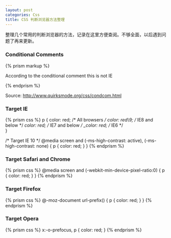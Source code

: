```yaml
---
layout: post
categories: Css
title: CSS 判断浏览器方法整理
---
```

整理几个常用的判断浏览器的方法，记录在这里方便查阅。不够全面，以后遇到问题了再来更新。

### Conditional Comments

{% prism markup %}
<!--[if IE]>
  According to the conditional comment this is IE
<![endif]-->

<!--[if IE 6]>
  According to the conditional comment this is IE 6
<![endif]-->

<!--[if IE 7]>
  According to the conditional comment this is IE 7
<![endif]-->

<!--[if IE 8]>
  According to the conditional comment this is IE 8
<![endif]-->

<!--[if IE 9]>
  According to the conditional comment this is IE 9
<![endif]-->

<!--[if gte IE 8]>
  According to the conditional comment this is IE 8 or higher
<![endif]-->

<!--[if lt IE 9]>
  According to the conditional comment this is IE lower than 9
<![endif]-->

<!--[if lte IE 7]>
  According to the conditional comment this is IE lower or equal to 7
<![endif]-->

<!--[if gt IE 6]>
  According to the conditional comment this is IE greater than 6
<![endif]-->

<!--[if !IE]> -->
  According to the conditional comment this is not IE
<!-- <![endif]-->
{% endprism %}
<p class="noindent">Source: <a href="http://www.quirksmode.org/css/condcom.html" target="_blank">http://www.quirksmode.org/css/condcom.html</a></p>

### Target IE

{% prism css %}
p {
  color: red; /* All browsers */
  color: red\9; /* IE8 and below */
  *color: red; /* IE7 and below */
  _color: red; /* IE6 */  
}

/* Target IE 10 */
@media screen and (-ms-high-contrast: active), (-ms-high-contrast: none) {
  p {
    color: red;
  }
}
{% endprism %}

### Target Safari and Chrome

{% prism css %}
@media screen and (-webkit-min-device-pixel-ratio:0) {
  p {
    color: red;
  }
}
{% endprism %}

### Target Firefox

{% prism css %}
@-moz-document url-prefix() {
  p {
    color: red;
  }
}
{% endprism %}

### Target Opera

{% prism css %}
x:-o-prefocus, p {
  color: red;
}
{% endprism %}